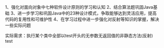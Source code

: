1、强化对面向对象中七种软件设计原则的学习和认知
2、结合算法题巩固Java基础
3、进一步学习和巩固Java中的23种设计模式，争取能够达到灵活应用，提高代码的复用性和可维护性
4、在学习过程中进一步强化对反射等知识的掌握，解决一些实际问题

实际需求：执行某个类中全部以test开头的无参数无返回值的非静态方法(反射)
test
